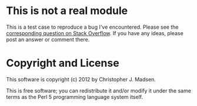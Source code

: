 This is not a real module
=========================

This is a test case to reproduce a bug I've encountered.  Please see
the [corresponding question on Stack Overflow](http://stackoverflow.com/q/10378986/8355).  If you have any ideas, please post an answer or comment there.


Copyright and License
=====================

This software is copyright (c) 2012 by Christopher J. Madsen.

This is free software; you can redistribute it and/or modify it under
the same terms as the Perl 5 programming language system itself.
